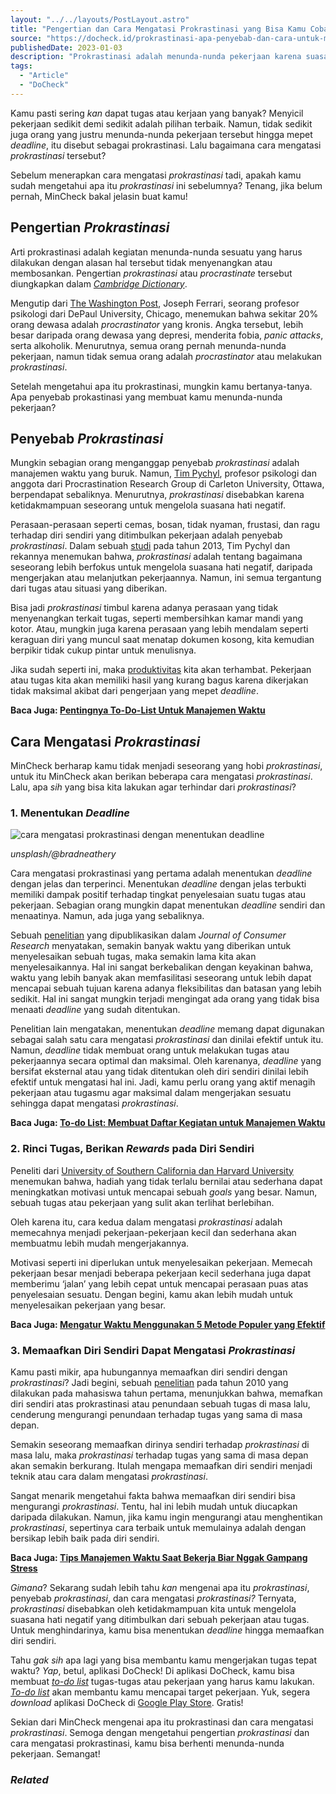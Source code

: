 ```yaml
---
layout: "../../layouts/PostLayout.astro"
title: "Pengertian dan Cara Mengatasi Prokrastinasi yang Bisa Kamu Coba - DoCheck"
source: "https://docheck.id/prokrastinasi-apa-penyebab-dan-cara-untuk-menghindarinya/"
publishedDate: 2023-01-03
description: "Prokrastinasi adalah menunda-nunda pekerjaan karena suasana hati yang buruk. Beberapa hal ini bisa kamu lakukan untuk mengatasinya!"
tags:
  - "Article"
  - "DoCheck"
---
```


Kamu pasti sering _kan_ dapat tugas atau kerjaan yang banyak? Menyicil pekerjaan sedikit demi sedikit adalah pilihan terbaik. Namun, tidak sedikit juga orang yang justru menunda-nunda pekerjaan tersebut hingga mepet _deadline_, itu disebut sebagai prokrastinasi. Lalu bagaimana cara mengatasi _prokrastinasi_ tersebut?

Sebelum menerapkan cara mengatasi _prokrastinasi_ tadi, apakah kamu sudah mengetahui apa itu _prokrastinasi_ ini sebelumnya? Tenang, jika belum pernah, MinCheck bakal jelasin buat kamu!

## Pengertian _Prokrastinasi_

Arti prokrastinasi adalah kegiatan menunda-nunda sesuatu yang harus dilakukan dengan alasan hal tersebut tidak menyenangkan atau membosankan. Pengertian _prokrastinasi_ atau _procrastinate_ tersebut diungkapkan dalam _[Cambridge Dictionary](https://dictionary.cambridge.org/dictionary/english/procrastinate)_.

Mengutip dari [The Washington Post](https://www.washingtonpost.com/lifestyle/wellness/procrastinate-why-stop-advice/2021/07/09/13b7dc2c-e00e-11eb-9f54-7eee10b5fcd2_story.html), Joseph Ferrari, seorang profesor psikologi dari DePaul University, Chicago, menemukan bahwa sekitar 20% orang dewasa adalah _procrastinator_ yang kronis. Angka tersebut, lebih besar daripada orang dewasa yang depresi, menderita fobia, _panic attacks_, serta alkoholik. Menurutnya, semua orang pernah menunda-nunda pekerjaan, namun tidak semua orang adalah _procrastinator_ atau melakukan _prokrastinasi_.

Setelah mengetahui apa itu prokrastinasi, mungkin kamu bertanya-tanya. Apa penyebab prokastinasi yang membuat kamu menunda-nunda pekerjaan?

## Penyebab _Prokrastinasi_

Mungkin sebagian orang menganggap penyebab _prokrastinasi_ adalah manajemen waktu yang buruk. Namun, [Tim Pychyl](https://www.nytimes.com/2019/03/25/smarter-living/why-you-procrastinate-it-has-nothing-to-do-with-self-control.html), profesor psikologi dan anggota dari Procrastination Research Group di Carleton University, Ottawa, berpendapat sebaliknya. Menurutnya, _prokrastinasi_ disebabkan karena ketidakmampuan seseorang untuk mengelola suasana hati negatif.

Perasaan-perasaan seperti cemas, bosan, tidak nyaman, frustasi, dan ragu terhadap diri sendiri yang ditimbulkan pekerjaan adalah penyebab _prokrastinasi_. Dalam sebuah [studi](https://eprints.whiterose.ac.uk/91793/1/Compass%20Paper%20revision%20FINAL.pdf) pada tahun 2013, Tim Pychyl dan rekannya menemukan bahwa, _prokrastinasi_ adalah tentang bagaimana seseorang lebih berfokus untuk mengelola suasana hati negatif, daripada mengerjakan atau melanjutkan pekerjaannya. Namun, ini semua tergantung dari tugas atau situasi yang diberikan.

Bisa jadi _prokrastinasi_ timbul karena adanya perasaan yang tidak menyenangkan terkait tugas, seperti membersihkan kamar mandi yang kotor. Atau, mungkin juga karena perasaan yang lebih mendalam seperti keraguan diri yang muncul saat menatap dokumen kosong, kita kemudian berpikir tidak cukup pintar untuk menulisnya.

Jika sudah seperti ini, maka [produktivitas](https://docheck.id/meningkatkan-produktivitas-di-tahun-baru-cek-to-do-list-ini/) kita akan terhambat. Pekerjaan atau tugas kita akan memiliki hasil yang kurang bagus karena dikerjakan tidak maksimal akibat dari pengerjaan yang mepet _deadline_.

**Baca Juga: [Pentingnya To-Do-List Untuk Manajemen Waktu](https://docheck.id/pentingnya-to-do-list-untuk-manajemen-waktu/)**

## Cara Mengatasi _Prokrastinasi_

MinCheck berharap kamu tidak menjadi seseorang yang hobi _prokrastinasi_, untuk itu MinCheck akan berikan beberapa cara mengatasi _prokrastinasi_. Lalu, apa _sih_ yang bisa kita lakukan agar terhindar dari _prokrastinasi_?

### 1\. Menentukan _Deadline_

![cara mengatasi prokrastinasi dengan menentukan deadline](https://docheck.id/wp-content/uploads/2022/07/manajemen-waktu.png)

_unsplash/@bradneathery_

Cara mengatasi prokrastinasi yang pertama adalah menentukan _deadline_ dengan jelas dan terperinci. Menentukan _deadline_ dengan jelas terbukti memiliki dampak positif terhadap tingkat penyelesaian suatu tugas atau pekerjaan. Sebagian orang mungkin dapat menentukan _deadline_ sendiri dan menaatinya. Namun, ada juga yang sebaliknya.

Sebuah [penelitian](https://academic.oup.com/jcr/article-abstract/45/5/1068/4962206?redirectedFrom=fulltext) yang dipublikasikan dalam _Journal of Consumer Research_ menyatakan, semakin banyak waktu yang diberikan untuk menyelesaikan sebuah tugas, maka semakin lama kita akan menyelesaikannya. Hal ini sangat berkebalikan dengan keyakinan bahwa, waktu yang lebih banyak akan memfasilitasi seseorang untuk lebih dapat mencapai sebuah tujuan karena adanya fleksibilitas dan batasan yang lebih sedikit. Hal ini sangat mungkin terjadi mengingat ada orang yang tidak bisa menaati _deadline_ yang sudah ditentukan.

Penelitian lain mengatakan, menentukan _deadline_ memang dapat digunakan sebagai salah satu cara mengatasi _prokrastinasi_ dan dinilai efektif untuk itu. Namun, _deadline_ tidak membuat orang untuk melakukan tugas atau pekerjaannya secara optimal dan maksimal. Oleh karenanya, _deadline_ yang bersifat eksternal atau yang tidak ditentukan oleh diri sendiri dinilai lebih efektif untuk mengatasi hal ini. Jadi, kamu perlu orang yang aktif menagih pekerjaan atau tugasmu agar maksimal dalam mengerjakan sesuatu sehingga dapat mengatasi _prokrastinasi_.

**Baca Juga: [To-do List: Membuat Daftar Kegiatan untuk Manajemen Waktu](https://docheck.id/to-do-list-membuat-daftar-kegiatan-untuk-manajemen-waktu/)**

### 2\. Rinci Tugas, Berikan _Rewards_ pada Diri Sendiri

Peneliti dari [University of Southern California dan Harvard University](https://www.psychologytoday.com/us/blog/the-athletes-way/201305/the-secret-achieving-big-goal-is) menemukan bahwa, hadiah yang tidak terlalu bernilai atau sederhana dapat meningkatkan motivasi untuk mencapai sebuah _goals_ yang besar. Namun, sebuah tugas atau pekerjaan yang sulit akan terlihat berlebihan.

Oleh karena itu, cara kedua dalam mengatasi _prokrastinasi_ adalah memecahnya menjadi pekerjaan-pekerjaan kecil dan sederhana akan membuatmu lebih mudah mengerjakannya.

Motivasi seperti ini diperlukan untuk menyelesaikan pekerjaan. Memecah pekerjaan besar menjadi beberapa pekerjaan kecil sederhana juga dapat memberimu ‘jalan’ yang lebih cepat untuk mencapai perasaan puas atas penyelesaian sesuatu. Dengan begini, kamu akan lebih mudah untuk menyelesaikan pekerjaan yang besar.

**Baca Juga: [Mengatur Waktu Menggunakan 5 Metode Populer yang Efektif](https://docheck.id/mengatur-waktu-menggunakan-5-metode-populer-yang-efektif/)**

### 3\. Memaafkan Diri Sendiri Dapat Mengatasi _Prokrastinasi_

Kamu pasti mikir, apa hubungannya memaafkan diri sendiri dengan _prokrastinasi_? Jadi begini, sebuah [penelitian](https://www.sciencedirect.com/science/article/abs/pii/S0191886910000474) pada tahun 2010 yang dilakukan pada mahasiswa tahun pertama, menunjukkan bahwa, memafkan diri sendiri atas prokrastinasi atau penundaan sebuah tugas di masa lalu, cenderung mengurangi penundaan terhadap tugas yang sama di masa depan.

Semakin seseorang memaafkan dirinya sendiri terhadap _prokrastinasi_ di masa lalu, maka _prokrastinasi_ terhadap tugas yang sama di masa depan akan semakin berkurang. Itulah mengapa memaafkan diri sendiri menjadi teknik atau cara dalam mengatasi _prokrastinasi_.

Sangat menarik mengetahui fakta bahwa memaafkan diri sendiri bisa mengurangi _prokrastinasi_. Tentu, hal ini lebih mudah untuk diucapkan daripada dilakukan. Namun, jika kamu ingin mengurangi atau menghentikan _prokrastinasi_, sepertinya cara terbaik untuk memulainya adalah dengan bersikap lebih baik pada diri sendiri.

**Baca Juga: [Tips Manajemen Waktu Saat Bekerja Biar Nggak Gampang Stress](https://docheck.id/tips-manajemen-waktu-saat-bekerja-biar-nggak-gampang-stress/)**

_Gimana_? Sekarang sudah lebih tahu _kan_ mengenai apa itu _prokrastinasi_, penyebab _prokrastinasi_, dan cara mengatasi _prokrastinasi?_ Ternyata, _prokrastinasi_ disebabkan oleh ketidakmampuan kita untuk mengelola suasana hati negatif yang ditimbulkan dari sebuah pekerjaan atau tugas. Untuk menghindarinya, kamu bisa menentukan _deadline_ hingga memaafkan diri sendiri.

Tahu _gak sih_ apa lagi yang bisa membantu kamu mengerjakan tugas tepat waktu? _Yap_, betul, aplikasi DoCheck! Di aplikasi DoCheck, kamu bisa membuat [_to-do_ _list_](https://docheck.id/) tugas-tugas atau pekerjaan yang harus kamu lakukan. [_To-do list_](https://docheck.id/pentingnya-to-do-list-untuk-manajemen-waktu/) akan membantu kamu mencapai target pekerjaan. Yuk, segera _download_ aplikasi DoCheck di [Google Play Store](https://play.google.com/store/apps/details?id=com.docheck.docheck). Gratis!

Sekian dari MinCheck mengenai apa itu prokrastinasi dan cara mengatasi _prokrastinasi_. Semoga dengan mengetahui pengertian _prokrastinasi_ dan cara mengatasi prokrastinasi, kamu bisa berhenti menunda-nunda pekerjaan. Semangat!

### _Related_
